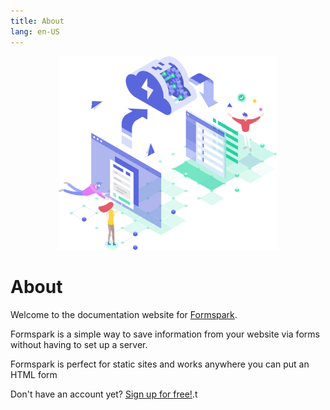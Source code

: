 ```yaml
---
title: About
lang: en-US
---
```


<div style="max-width: 350px; margin-left: auto; margin-right: auto;">
    <img src="./.vuepress/public/illustration.svg" style="max-width: 350px;">
</div>

# About

Welcome to the documentation website for [Formspark](https://formspark.io?ref=documentation).

Formspark is a simple way to save information from your website via forms without having to set up a server.

Formspark is perfect for static sites and works anywhere you can put an HTML form

Don't have an account yet? [Sign up for free!](https://dashboard.formspark.io).t
